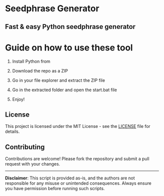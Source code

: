 # Seedphrase Generator          
            
## Fast & easy Python seedphrase generator             
                    
# Guide on how to use these tool                  
                
1. Install Python from             
       
2. Download the repo as a ZIP             
        
3. Go in your file explorer and extract the ZIP file       
                
4. Go in the extracted folder and open the start.bat file         
                 
5. Enjoy!              
                    
## License                   
          
This project is licensed under the MIT License - see the [LICENSE](LICENSE) file for details.                     
       
## Contributing       
            
Contributions are welcome! Please fork the repository and submit a pull request with your changes.              
           
---            
             
**Disclaimer**: This script is provided as-is, and the authors are not responsible for any misuse or unintended consequences. Always ensure you have permission before running such scripts.               